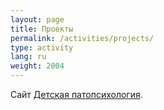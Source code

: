 ```yaml
---
layout: page
title: Проекты
permalink: /activities/projects/
type: activity
lang: ru
weight: 2004
---
```


Сайт [Детская патопсихология](/children/).
